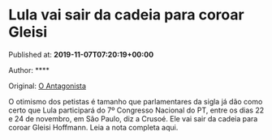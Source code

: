 
# Lula vai sair da cadeia para coroar Gleisi

Published at: **2019-11-07T07:20:19+00:00**

Author: ****

Original: [O Antagonista](https://www.oantagonista.com/brasil/lula-vai-sair-da-cadeia-para-coroar-gleisi/)

O otimismo dos petistas é tamanho que parlamentares da sigla já dão como certo que Lula participará do 7º Congresso Nacional do PT, entre os dias 22 e 24 de novembro, em São Paulo, diz a Crusoé.
Ele vai sair da cadeia para coroar Gleisi Hoffmann.
Leia a nota completa aqui.
